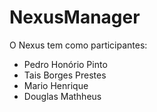 # NexusManager
O Nexus tem como participantes:
 - Pedro Honório Pinto
 - Tais Borges Prestes
 - Mario Henrique
 - Douglas Mathheus
